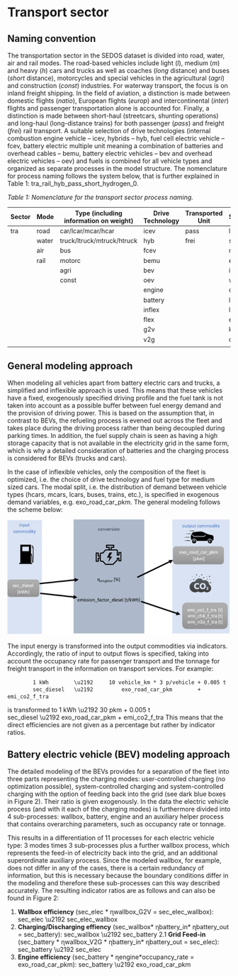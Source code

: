 # Transport sector

## Naming convention
The transportation sector in the SEDOS dataset is divided into road, water, air and rail modes. The road-based vehicles include light (*l*), medium (*m*) and heavy (*h*) cars and trucks as well as coaches (*long* distance) and buses (*short* distance), motorcycles and special vehicles in the agricultural (*agri*) and construction (*const*) industries. For waterway transport, the focus is on inland freight shipping. In the field of aviation, a distinction is made between domestic flights (*natio*), European flights (*europ*) and intercontinental (*inter*) flights and passenger transportation alone is accounted for. Finally, a distinction is made between short-haul (streetcars, shunting operations) and long-haul (long-distance trains) for both passenger (*pass*) and freight (*frei*) rail transport. A suitable selection of drive technologies (internal combustion engine vehicle – icev, hybrids – hyb, fuel cell electric vehicle – fcev, battery electric multiple unit meaning a combination of batteries and overhead cables – bemu, battery electric vehicles – bev and overhead electric vehicles – oev) and fuels is combined for all vehicle types and organized as separate processes in the model structure. The nomenclature for process naming follows the system below, that is further explained in Table 1:
tra_rail_hyb_pass_short_hydrogen_0.

*Table 1: Nomenclature for the transport sector process naming.*

| Sector | Mode   | Type (including information on weight) | Drive Technology | Transported Unit | Specification | Fuel      | Stock/Expansion |
|--------|--------|----------------------------------------|------------------|------------------|---------------|-----------|-----------------|
| tra    | road   | car/lcar/mcar/hcar                    | icev             | pass             | long          | ammonia   | 0               |
|        | water  | truck/ltruck/mtruck/htruck            | hyb              | frei             | short         | gasoline  | 1               |
|        | air    | bus                                   | fcev             |                  | natio         | diesel    |                 |
|        | rail   | motorc                                | bemu             |                  | europe        | hydrogen  |                 |
|        |        | agri                                  | bev              |                  | inter         | methanol  |                 |
|        |        | const                                 | oev              |                  | wallbox       | ethanol   |                 |
|        |        |                                       | engine           |                  | cng           |           |                 |
|        |        |                                       | battery          |                  | lpg           |           |                 |
|        |        |                                       | inflex           |                  | lng           |           |                 |
|        |        |                                       | flex             |                  | elec          |           |                 |
|        |        |                                       | g2v              |                  | kerosene      |           |                 |
|        |        |                                       | v2g              |                  | coal          |           |                 |
|        |        |                                       |                  |            


## General modeling approach

When modeling all vehicles apart from battery electric cars and trucks, a simplified and inflexible approach is used. This means that these vehicles have a fixed, exogenously specified driving profile and the fuel tank is not taken into account as a possible buffer between fuel energy demand and the provision of driving power. This is based on the assumption that, in contrast to BEVs, the refueling process is evened out across the fleet and takes place during the driving process rather than being decoupled during parking times. In addition, the fuel supply chain is seen as having a high storage capacity that is not available in the electricity grid in the same form, which is why a detailed consideration of batteries and the charging process is considered for BEVs (trucks and cars). 

In the case of inflexible vehicles, only the composition of the fleet is optimized, i.e. the choice of drive technology and fuel type for medium sized cars. The modal split, i.e. the distribution of demand between vehicle types (hcars, mcars, lcars, buses, trains, etc.), is specified in exogenous demand variables, e.g. exo_road_car_pkm.
The general modeling follows the scheme below: 

![Figure 1: Modeling schema for vehicles without explicitly modelled storage/tank.](../../graphics/nomenclature_transport.png)

The input energy is transformed into the output commodities via indicators. Accordingly, the ratio of input to output flows is specified, taking into account the occupancy rate for passenger transport and the tonnage for freight transport in the information on transport services. For example: 

            1 kWh        \u2192     10 vehicle_km * 3 p/vehicle + 0.005 t 
            sec_diesel   \u2192         exo_road_car_pkm        + emi_co2_f_tra
is transformed to
            1 kWh        \u2192       30 pkm                 +    0.005 t     
            sec_diesel   \u2192      exo_road_car_pkm        + emi_co2_f_tra
This means that the direct efficiencies are not given as a percentage but rather by indicator ratios.

## Battery electric vehicle (BEV) modeling approach

The detailed modeling of the BEVs provides for a separation of the fleet into three parts representing the charging modes: user-controlled charging (no optimization possible), system-controlled charging and system-controlled charging with the option of feeding back into the grid (see dark blue boxes in Figure 2). Their ratio is given exogenously. In the data the electric vehicle process (and with it each of the charging modes) is furthermore divided into 4 sub-processes: wallbox, battery, engine and an auxiliary helper process that contains overarching parameters, such as occupancy rate or tonnage. 

This results in a differentiation of 11 processes for each electric vehicle type: 3 modes times 3 sub-processes plus a further wallbox process, which represents the feed-in of electricity back into the grid, and an additional superordinate auxiliary process. Since the modeled wallbox, for example, does not differ in any of the cases, there is a certain redundancy of information, but this is necessary because the boundary conditions differ in the modeling and therefore these sub-processes can this way described accurately.
The resulting indicator ratios are as follows and can also be found in Figure 2:

1.	**Wallbox efficiency** (sec_elec * ɳwallbox_G2V = sec_elec_wallbox):
        sec_elec \u2192 sec_elec_wallbox   
2.	**Charging/Discharging effiency** (sec_wallbox* ɳbattery_in* ɳbattery_out = sec_battery):
        sec_wallbox \u2192 sec_battery
2.1 **Grid Feed-in** (sec_battery * ɳwallbox_V2G * ɳbattery_in* ɳbattery_out = sec_elec):
        sec_battery \u2192 sec_elec
3.	**Engine efficiency** (sec_battery * ɳengine*occupancy_rate = exo_road_car_pkm):
        sec_battery \u2192 exo_road_car_pkm


  




